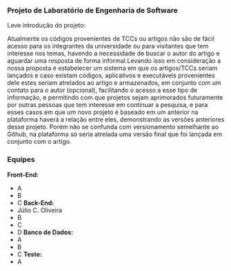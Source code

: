 ### Projeto de Laboratório de Engenharia de Software
Leve introdução do projeto:

Atualmente os códigos provenientes de TCCs ou artigos não são de fácil acesso para os integrantes da universidade ou para visitantes que tem interesse nos temas, havendo a necessidade de buscar o autor do artigo e aguardar uma resposta de forma informal.Levando isso em consideração a nossa proposta é estabelecer um sistema em que os artigos/TCCs seriam lançados e caso existam códigos, aplicativos e executáveis provenientes dele estes seriam atrelados ao artigo e armazenados, em conjunto com um contato para o autor (opcional), facilitando o acesso a esse tipo de informação, e permitindo com que projetos sejam aprimorados futuramente por outras pessoas que tem interesse em continuar a pesquisa, e para esses casos em que um novo projeto é baseado em um anterior na plataforma haverá a relação entre eles, demonstrando as versões anteriores desse projeto. Porém não se confunda com versionamento semelhante ao Github, na plataforma só seria atrelada uma versão final que foi lançada em conjunto com o artigo.

### Equipes
**Front-End:**
- A
- B
- C
**Back-End:**
- Júlio C. Oliveira
- B
- C
- D
**Banco de Dados:**
- A
- B
- C
**Teste:**
- A

